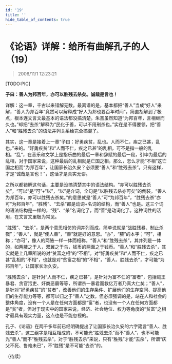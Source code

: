 ```yaml
---
id: '19'
title: ''
hide_table_of_contents: true
---
```


# 《论语》详解：给所有曲解孔子的人（19）

> 2006/11/1 12:23:21

[TODO:PIC]

**子曰：善人为邦百年，亦可以胜残去杀矣。诚哉是言也！**
 
详解：这一章，千古以来错解无数。最离谱的是，基本都把“善人”当成“好人”来解，“善人为邦百年”竟然可以解释成“好人为邦也要百年时间”，简直胡解到了极点，根本连文言文最基本的语法都没搞清楚。朱熹虽然知道“为邦百年，言相继而久也。”却把“去杀”解释为“民化于善，可以不用刑杀也。”实在是不得要领，把“善人”和“胜残去杀”的语法并列关系给完全搞混了。
 
其实，这一章是接着上一章“子曰：好勇疾贫，乱也。人而不仁，疾之已甚，乱也。”来的。“好勇疾贫”和“人而不仁，疾之已甚”的乱相，可不是指一般的乱相。“乱”，在音乐和文学上是指乐曲的最后一章和辞赋的最后一段，引申为最后的乱相，对于国家来说，这种最后的乱相就是亡国之相。那么，怎么才能“不相”这亡国之相而“为邦百年”，让国家长治久安？必须要“善人”和“胜残去杀”。只有这样，才是“诚哉是言也！”，这话才是真实无谬。

之所以都错解这句话，主要是没搞清楚其中的语法结构。“亦可以胜残去杀矣”，“可以”是“可”+“以”，“以”是介词，全句是“以胜残去杀亦可矣”的倒装。“善人为邦百年，亦可以胜残去杀矣。”的意思就是“善人”可“为邦百年”，“胜残去杀”亦可“为邦百年”。“胜残”、“去杀”都是动词+名词的结构，而“善人”也是。这三个词的语法结构是一样的，“残”、“杀”名词化了，而“善”是动词化了。这种词性的活用，在文言文里极为常见。

“胜残”、“去杀”，是两个意思相仿的词并列而成，简单说就是“战胜残暴、制止杀戮”；“善人”，就是“使人善”，“善”就是好的意思。“亦”，“腋”的本字；“可”，相称；“亦可”，像人的两腋一样一体而相称。“善人”和“胜残去杀”，其并列是一体的，如两腋之于人，双翼之于鸟，钱币的两面之于钱币。“善人”和“胜残去杀”，其实就是上几章所说的对“贫富之相”的“不相”。对“好勇疾贫”和“人而不仁，疾之已甚”乱相的“不相”，也就是对“贫富之相”的“不相”，“善人、胜残去杀”，才可能“为邦百年”，让国家长治久安。

“胜残去杀”，是针对“人而不仁，疾之已甚”，是针对为富不仁的“富者”，包括贼王暴君、贪官污吏、奸商恶霸等等，所谓杀一暴君而救亿万者乃真大仁矣；“善人”，是针对“好勇疾贫”的“贫者”，改善他们的生存条件、扩展他们的生存空间、提高他们的生存能力等等，都可以归之于“善人”之数。但必须强调的是，站在人和社会的整体角度，没有一个人是在任何方面都是“富”者，也没有一个人在任何方面都是“贫”者，但对于现实中的国家来说，经济、社会地位、权力等角度的“贫富”之相才最具有现实力量，这点也是不能忽视的。

孔子、《论语》在两千多年前已经明确提出了让国家长治久安的六字箴言“善人、胜残去杀”，这三组字是相互相成的，不可能光“胜残去杀”而不“善人”，也不可能光“善人”而不“胜残去杀”。对于“胜残去杀”来说，只有“胜残”才能“去杀”，所谓“庆父不死、鲁难未已”，不“胜残”是不可能“去杀”的。

（待续）